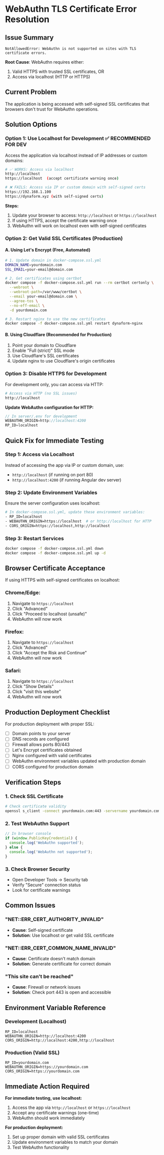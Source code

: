 # WebAuthn TLS Certificate Error Resolution

## Issue Summary
```
NotAllowedError: WebAuthn is not supported on sites with TLS certificate errors.
```

**Root Cause**: WebAuthn requires either:
1. Valid HTTPS with trusted SSL certificates, OR
2. Access via localhost (HTTP or HTTPS)

## Current Problem
The application is being accessed with self-signed SSL certificates that browsers don't trust for WebAuthn operations.

## Solution Options

### Option 1: Use Localhost for Development ✅ RECOMMENDED FOR DEV
Access the application via localhost instead of IP addresses or custom domains:

```bash
# ✅ WORKS: Access via localhost
http://localhost
https://localhost  (accept certificate warning once)

# ❌ FAILS: Access via IP or custom domain with self-signed certs
https://192.168.1.100
https://dynaform.xyz (with self-signed certs)
```

**Steps:**
1. Update your browser to access: `http://localhost` or `https://localhost`
2. If using HTTPS, accept the certificate warning once
3. WebAuthn will work on localhost even with self-signed certificates

### Option 2: Get Valid SSL Certificates (Production)

#### A. Using Let's Encrypt (Free, Automated)
```bash
# 1. Update domain in docker-compose.ssl.yml
DOMAIN_NAME=yourdomain.com
SSL_EMAIL=your-email@domain.com

# 2. Get certificates using certbot
docker compose -f docker-compose.ssl.yml run --rm certbot certonly \
  --webroot \
  --webroot-path=/var/www/certbot \
  --email your-email@domain.com \
  --agree-tos \
  --no-eff-email \
  -d yourdomain.com

# 3. Restart nginx to use the new certificates
docker compose -f docker-compose.ssl.yml restart dynaform-nginx
```

#### B. Using Cloudflare (Recommended for Production)
1. Point your domain to Cloudflare
2. Enable "Full (strict)" SSL mode
3. Use Cloudflare's SSL certificates
4. Update nginx to use Cloudflare's origin certificates

### Option 3: Disable HTTPS for Development
For development only, you can access via HTTP:

```bash
# Access via HTTP (no SSL issues)
http://localhost
```

**Update WebAuthn configuration for HTTP:**
```typescript
// In server/.env for development
WEBAUTHN_ORIGIN=http://localhost:4200
RP_ID=localhost
```

## Quick Fix for Immediate Testing

### Step 1: Access via Localhost
Instead of accessing the app via IP or custom domain, use:
- `http://localhost` (if running on port 80)
- `http://localhost:4200` (if running Angular dev server)

### Step 2: Update Environment Variables
Ensure the server configuration uses localhost:

```bash
# In docker-compose.ssl.yml, update these environment variables:
- RP_ID=localhost
- WEBAUTHN_ORIGIN=https://localhost  # or http://localhost for HTTP
- CORS_ORIGIN=https://localhost,http://localhost
```

### Step 3: Restart Services
```bash
docker compose -f docker-compose.ssl.yml down
docker compose -f docker-compose.ssl.yml up -d
```

## Browser Certificate Acceptance

If using HTTPS with self-signed certificates on localhost:

### Chrome/Edge:
1. Navigate to `https://localhost`
2. Click "Advanced"
3. Click "Proceed to localhost (unsafe)"
4. WebAuthn will now work

### Firefox:
1. Navigate to `https://localhost`
2. Click "Advanced"
3. Click "Accept the Risk and Continue"
4. WebAuthn will now work

### Safari:
1. Navigate to `https://localhost`
2. Click "Show Details"
3. Click "visit this website"
4. WebAuthn will now work

## Production Deployment Checklist

For production deployment with proper SSL:

- [ ] Domain points to your server
- [ ] DNS records are configured
- [ ] Firewall allows ports 80/443
- [ ] Let's Encrypt certificates obtained
- [ ] Nginx configured with valid certificates
- [ ] WebAuthn environment variables updated with production domain
- [ ] CORS configured for production domain

## Verification Steps

### 1. Check SSL Certificate
```bash
# Check certificate validity
openssl s_client -connect yourdomain.com:443 -servername yourdomain.com
```

### 2. Test WebAuthn Support
```javascript
// In browser console
if (window.PublicKeyCredential) {
  console.log('WebAuthn supported');
} else {
  console.log('WebAuthn not supported');
}
```

### 3. Check Browser Security
- Open Developer Tools → Security tab
- Verify "Secure" connection status
- Look for certificate warnings

## Common Issues

### "NET::ERR_CERT_AUTHORITY_INVALID"
- **Cause**: Self-signed certificate
- **Solution**: Use localhost or get valid SSL certificate

### "NET::ERR_CERT_COMMON_NAME_INVALID"
- **Cause**: Certificate doesn't match domain
- **Solution**: Generate certificate for correct domain

### "This site can't be reached"
- **Cause**: Firewall or network issues
- **Solution**: Check port 443 is open and accessible

## Environment Variable Reference

### Development (Localhost)
```env
RP_ID=localhost
WEBAUTHN_ORIGIN=http://localhost:4200
CORS_ORIGIN=http://localhost:4200,http://localhost
```

### Production (Valid SSL)
```env
RP_ID=yourdomain.com
WEBAUTHN_ORIGIN=https://yourdomain.com
CORS_ORIGIN=https://yourdomain.com
```

## Immediate Action Required

**For immediate testing, use localhost:**
1. Access the app via `http://localhost` or `https://localhost`
2. Accept any certificate warnings (one-time)
3. WebAuthn should work immediately

**For production deployment:**
1. Set up proper domain with valid SSL certificates
2. Update environment variables to match your domain
3. Test WebAuthn functionality
